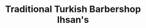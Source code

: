 ---
title: "Traditional Turkish Barbershop Ihsan's"
url: /crook/traditional-turkish-barbershop-ihsans/
shop: Friseur
---